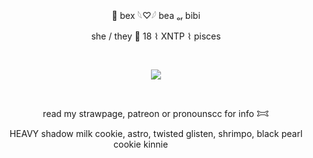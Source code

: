 <p align="center">
🪼 bex 𓆩♡𓆪  bea ₒᵣ bibi
<p align="center">
she / they 🦈 18  ⌇  XNTP  ⌇  pisces 

   ⠀⠀⠀ ⠀⠀ ⠀  ⠀⠀⠀ ⠀⠀ ⠀ ⠀⠀⠀      <p align="center">
   ![](https://komarev.com/ghpvc/?username=starrynightzz&color=1750AC&style=flat&label=stars)
</p>  ⠀
<p align="center">
read my strawpage, patreon or pronounscc for info 𐂯
<p align="center">
HEAVY shadow milk cookie, astro, twisted glisten, shrimpo, black pearl cookie kinnie
⠀⠀⠀ ⠀
